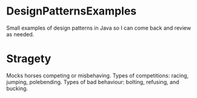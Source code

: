 # DesignPatternsExamples
Small examples of design patterns in Java so I can come back and review as needed.

# Stragety
Mocks horses competing or misbehaving. 
  Types of competitions: racing, jumping, polebending. 
  Types of bad behaviour: bolting, refusing, and bucking. 
